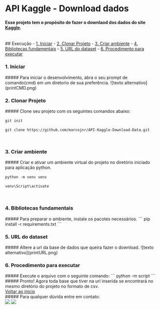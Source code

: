 # **API Kaggle - Download dados** 
<a id="topo"></a>

#### Esse projeto tem o propósito de fazer o downlaod dos dados do site [Kaggle](https://www.kaggle.com/datasets). 

<br>
## Execução
   - <a href="#iniciar">1. Iniciar</a>
   - <a href="#clonar">2. Clonar Projeto</a>
   - <a href="#criar">3. Criar ambiente</a>
   - <a href="#bibliotecas">4. Bibliotecas fundamentais</a>
   - <a href="#url">5. URL do dataset</a>
   - <a href="#procedimento">6. Procedimento para executar</a>

   <!-- * [1. Iniciar](#1-iniciar)
   * [2. Clonar Projeto](#clonar-projeto)
   * [3. Criar ambiente](#3-criar-ambiente)
   * [4. Bibliotecas fundamentais](#4-bibliotecas)
   * [5. URL do dataset](#5-url)
   * [6. Procedimento para executar](#6-procedimento) -->
  
<br>

<h3 id="iniciar">1. Iniciar</h2>
##### Para iniciar o desenvolvimento, abra o seu prompt de comando(cmd) em um diretorio de sua preferência.
![texto alternativo](printCMD.png)

<br>

<h3 id="clonar">2. Clonar Projeto</h2>
##### Clone seu projeto com os seguintes comandos abaixo:
 
```
git init
```
```
git clone https://github.com/marcojnr/API-Kaggle-Download-Data.git
```
<br>

<h3 id="criar">3. Criar ambiente </h2>
##### Criar e ativar um ambiente virtual do projeto no diretório iniciado para aplicação python.

```
python -m venv venv
```
```
venv\Script\activate
```

<br>
<h3 id="bibliotecas">4. Bibliotecas fundamentais</h2>
##### Para preparar o ambiente, instale os pacotes necessários.
```
pip install -r requirements.txt
```

<br>
<h3 id="url">5. URL do dataset</h2>
##### Altere a url da base de dados que queira fazer o download.
![texto alternativo](printURL.png)

<br>
<h3 id="procedimento">6. Procedimento para executar</h2>
##### Execute o arquivo com o seguinte comando:
```
python -m script
``` 
##### Pronto! Agora toda base que tiver na url inserida se encontrará no mesmo diretório do projeto no formato de csv.

<br>
<a href="#topo">Voltar ao inicio</a>

<br>
##### Para qualquer dúvida entre em contato:

 <div>
   <a href="https://www.linkedin.com/in/marco-batista-118828187/" target="_blank"><img src="https://img.shields.io/badge/-LinkedIn-%230077B5?style=for-the-badge&logo=linkedin&logoColor=white" target="_blank"></a> 
   <a href = "mailto:marcojr2435@gmail.com"><img src="https://img.shields.io/badge/Gmail-D14836?style=for-the-badge&logo=gmail&logoColor=white" target="_blank"></a>
 </div>


